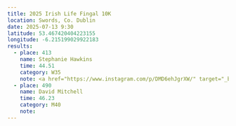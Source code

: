 ```yaml
---
title: 2025 Irish Life Fingal 10K
location: Swords, Co. Dublin
date: 2025-07-13 9:30
latitude: 53.467420404223155
longitude: -6.215199029922183 
results:
  - place: 413
    name: Stephanie Hawkins
    time: 44.51
    category: W35
    note: <a href="https://www.instagram.com/p/DMD6ehJgrXW/" target="_blank" rel="noopener noreferrer">Instagram</a><br> <a href="https://irishlifedublinmarathon.ie/race/fingal-10k/" target="_blank" rel="noopener noreferrer">Race Info</a>
  - place: 490
    name: David Mitchell
    time: 46.23
    category: M40
    note: 
---
```

